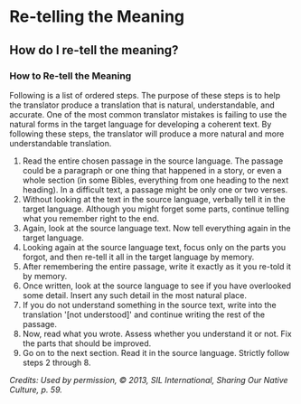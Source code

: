 # Re-telling the Meaning #

## How do I re-tell the meaning? ##


### How to Re-tell the Meaning

Following is a list of ordered steps. The purpose of these steps is to help the translator produce a translation that is natural, understandable, and accurate. One of the most common translator mistakes is failing to use the natural forms in the target language for developing a coherent text. By following these steps, the translator will produce a more natural and more understandable translation.

1. Read the entire chosen passage in the source language. The passage could be a paragraph or one thing that happened in a story, or even a whole section (in some Bibles, everything from one heading to the next heading). In a difficult text, a passage might be only one or two verses.
1. Without looking at the text in the source language, verbally tell it in the target language. Although you might forget some parts, continue telling what you remember right to the end.
1. Again, look at the source language text. Now tell everything again in the target language.
1. Looking again at the source language text, focus only on the parts you forgot, and then re-tell it all in the target language by memory.
1. After remembering the entire passage, write it exactly as it you re-told it by memory.
1. Once written, look at the source language to see if you have overlooked some detail. Insert any such detail in the most natural place.
1. If you do not understand something in the source text, write into the translation '[not understood]' and continue writing the rest of the passage.
1. Now, read what you wrote. Assess whether you understand it or not. Fix the parts that should be improved.
1. Go on to the next section. Read it in the source language. Strictly follow steps 2 through 8.

*Credits: Used by permission, © 2013, SIL International, Sharing Our Native Culture, p. 59.*
